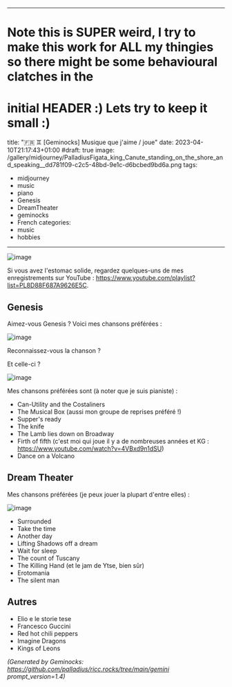 <!-- Generated by Geminock vVER . cache_key='c0ed38d10f2d6f12f5fc71847a7ee0a8620039c4b3bb9751ef06d189a9a97211-fr.yaml' --> 
---
# Note this is SUPER weird, I try to make this work for ALL my thingies so there might be some behavioural clatches in the
# initial HEADER :) Lets try to keep it small :)
title: "🇫🇷 ♊ [Geminocks] Musique que j'aime / joue"
date: 2023-04-10T21:17:43+01:00
#draft: true
image: /gallery/midjourney/PalladiusFigata_king_Canute_standing_on_the_shore_and_speaking__dd781f09-c2c5-48bd-9e1c-d6bcbed9bd6a.png
tags:
- midjourney
- music
- piano
- Genesis
- DreamTheater
- geminocks
- French
categories:
- music
- hobbies
---

![image](/gallery/midjourney/PalladiusFigata_Floor_plan_sketch_watercolor_style_grand_piano_7023fc60-189f-4f02-83dd-b7df0974f25e.png)

Si vous avez l'estomac solide, regardez quelques-uns de mes enregistrements sur YouTube : <https://www.youtube.com/playlist?list=PL8D88F687A9626E5C>.

## Genesis

Aimez-vous Genesis ? Voici mes chansons préférées :

![image](/gallery/midjourney/PalladiusFigata_king_Canute_standing_on_the_shore_and_speaking__dd781f09-c2c5-48bd-9e1c-d6bcbed9bd6a.png)

Reconnaissez-vous la chanson ?

Et celle-ci ?

![image](/gallery/midjourney/PalladiusFigata_a_beautiful_white_lamb_lies_down_Broadway_New_Y_10a1c643-4ca8-4c40-96fb-9cb3465f73bc.png)

Mes chansons préférées sont (à noter que je suis pianiste) :

* Can-Utility and the Costaliners
* The Musical Box (aussi mon groupe de reprises préféré !)
* Supper's ready
* The knife
* The Lamb lies down on Broadway
* Firth of fifth (c'est moi qui joue il y a de nombreuses années et KG : <https://www.youtube.com/watch?v=4VBxd9n1dSU>)
* Dance on a Volcano

## Dream Theater

Mes chansons préférées (je peux jouer la plupart d'entre elles) :

![image](/gallery/midjourney/JPetrucci%20painting.png)

* Surrounded
* Take the time
* Another day
* Lifting Shadows off a dream
* Wait for sleep
* The count of Tuscany
* The Killing Hand (et le jam de Ytse, bien sûr)
* Erotomania
* The silent man

## Autres

* Elio e le storie tese
* Francesco Guccini
* Red hot chili peppers
* Imagine Dragons
* Kings of Leons


*(Generated by Geminocks: https://github.com/palladius/ricc.rocks/tree/main/gemini prompt_version=1.4)*